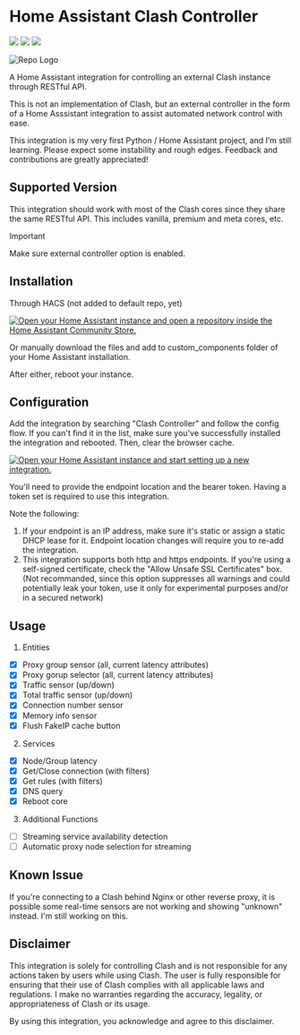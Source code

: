 # Home Assistant Clash Controller
[![](https://img.shields.io/badge/license-MIT-blue)](LICENSE)
[![](https://img.shields.io/badge/maintainer-%40myhades-green)](https://github.com/myhades)
[![](https://img.shields.io/github/v/release/myhades/ha-clash-controller)](https://github.com/myhades/ha-clash-controller/releases)

![Repo Logo](https://raw.githubusercontent.com/myhades/ha-clash-controller/refs/heads/main/assets/clash_controller_repo_logo.png)

A Home Assistant integration for controlling an external Clash instance through RESTful API.

This is not an implementation of Clash, but an external controller in the form of a Home Asssistant integration to assist automated network control with ease. 

This integration is my very first Python / Home Assistant project, and I’m still learning. Please expect some instability and rough edges. Feedback and contributions are greatly appreciated!

## Supported Version

This integration should work with most of the Clash cores since they share the same RESTful API. This includes vanilla, premium and meta cores, etc.

> [!IMPORTANT]
> Make sure external controller option is enabled.

## Installation

Through HACS (not added to default repo, yet)

[![Open your Home Assistant instance and open a repository inside the Home Assistant Community Store.](https://my.home-assistant.io/badges/hacs_repository.svg)](https://my.home-assistant.io/redirect/hacs_repository/?owner=myhades&repository=ha-clash-controller&category=integration)

Or manually download the files and add to custom_components folder of your Home Assistant installation.

After either, reboot your instance.

## Configuration

Add the integration by searching "Clash Controller" and follow the config flow. If you can't find it in the list, make sure you've successfully installed the integration and rebooted. Then, clear the browser cache.

[![Open your Home Assistant instance and start setting up a new integration.](https://my.home-assistant.io/badges/config_flow_start.svg)](https://my.home-assistant.io/redirect/config_flow_start/?domain=clash_controller)

You'll need to provide the endpoint location and the bearer token. Having a token set is required to use this integration.

Note the following:
1. If your endpoint is an IP address, make sure it's static or assign a static DHCP lease for it. Endpoint location changes will require you to re-add the integration.
2. This integration supports both http and https endpoints. If you're using a self-signed certificate, check the "Allow Unsafe SSL Certificates" box.
(Not recommanded, since this option suppresses all warnings and could potentially leak your token, use it only for experimental purposes and/or in a secured network)

## Usage

1. Entities
- [x] Proxy group sensor (all, current latency attributes)
- [x] Proxy gorup selector (all, current latency attributes)
- [x] Traffic sensor (up/down)
- [x] Total traffic sensor (up/down)
- [x] Connection number sensor
- [x] Memory info sensor
- [x] Flush FakeIP cache button

2. Services
- [x] Node/Group latency
- [x] Get/Close connection (with filters)
- [x] Get rules (with filters)
- [x] DNS query
- [x] Reboot core

3. Additional Functions
- [ ] Streaming service availability detection
- [ ] Automatic proxy node selection for streaming

## Known Issue
If you're connecting to a Clash behind Nginx or other reverse proxy, it is possible some real-time sensors are not working and showing "unknown" instead. I'm still working on this.

## Disclaimer

This integration is solely for controlling Clash and is not responsible for any actions taken by users while using Clash. The user is fully responsible for ensuring that their use of Clash complies with all applicable laws and regulations. I make no warranties regarding the accuracy, legality, or appropriateness of Clash or its usage.

By using this integration, you acknowledge and agree to this disclaimer.
